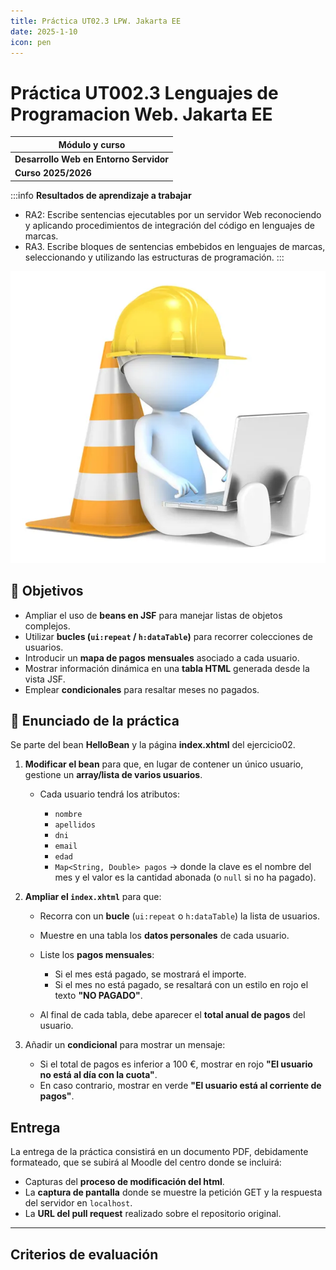```yaml
---
title: Práctica UT02.3 LPW. Jakarta EE
date: 2025-1-10
icon: pen
---
```


# Práctica UT002.3 Lenguajes de Programacion Web. Jakarta EE

| Módulo y curso |
| --- |
| **Desarrollo Web en Entorno Servidor** |
|**Curso 2025/2026**|

:::info
**Resultados de aprendizaje a trabajar**
 * RA2: Escribe sentencias ejecutables por un servidor Web reconociendo y aplicando procedimientos de integración del código en lenguajes de marcas. 
 * RA3. Escribe bloques de sentencias embebidos en lenguajes de marcas, seleccionando y utilizando las estructuras de programación.
:::

![En construcción](/images/under-construction.jpg)

## 🎯 Objetivos

* Ampliar el uso de **beans en JSF** para manejar listas de objetos complejos.
* Utilizar **bucles (`ui:repeat` / `h:dataTable`)** para recorrer colecciones de usuarios.
* Introducir un **mapa de pagos mensuales** asociado a cada usuario.
* Mostrar información dinámica en una **tabla HTML** generada desde la vista JSF.
* Emplear **condicionales** para resaltar meses no pagados.

## 📝 Enunciado de la práctica

Se parte del bean **HelloBean** y la página **index.xhtml** del ejercicio02.

1. **Modificar el bean** para que, en lugar de contener un único usuario, gestione un **array/lista de varios usuarios**.

   * Cada usuario tendrá los atributos:

     * `nombre`
     * `apellidos`
     * `dni`
     * `email`
     * `edad`
     * `Map<String, Double> pagos` → donde la clave es el nombre del mes y el valor es la cantidad abonada (o `null` si no ha pagado).

2. **Ampliar el `index.xhtml`** para que:

   * Recorra con un **bucle** (`ui:repeat` o `h:dataTable`) la lista de usuarios.
   * Muestre en una tabla los **datos personales** de cada usuario.
   * Liste los **pagos mensuales**:

     * Si el mes está pagado, se mostrará el importe.
     * Si el mes no está pagado, se resaltará con un estilo en rojo el texto **"NO PAGADO"**.
   * Al final de cada tabla, debe aparecer el **total anual de pagos** del usuario.

3. Añadir un **condicional** para mostrar un mensaje:

   * Si el total de pagos es inferior a 100 €, mostrar en rojo **"El usuario no está al día con la cuota"**.
   * En caso contrario, mostrar en verde **"El usuario está al corriente de pagos"**.

## Entrega

La entrega de la práctica consistirá en un documento PDF, debidamente formateado, que se subirá al Moodle del centro donde se incluirá:
  
* Capturas del **proceso de modificación del html**.
* La **captura de pantalla** donde se muestre la petición GET y la respuesta del servidor en `localhost`.
* La **URL del pull request** realizado sobre el repositorio original.

---

## Criterios de evaluación